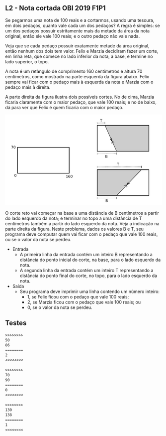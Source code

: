## L2 - Nota cortada OBI 2019 F1P1

Se pegarmos uma nota de 100 reais e a cortarmos, usando uma tesoura, em dois pedaços, quanto vale cada um dos pedaços? A regra é simples: se um dos pedaços possuir estritamente mais da metade da área da nota original, então ele vale 100 reais; e o outro pedaço não vale nada. 

Veja que se cada pedaço possuir exatamente metade da área original, então nenhum dos dois tem valor. Felix e Marzia decidiram fazer um corte, em linha reta, que comece no lado inferior da nota, a base, e termine no lado superior, o topo. 

A nota é um retângulo de comprimento 160 centímetros e altura 70 centímetros, como mostrado na parte esquerda da figura abaixo. Felix sempre vai ficar com o pedaço mais à esquerda da nota e Marzia com o pedaço mais à direita. 

A parte direita da figura ilustra dois possíveis cortes. No de cima, Marzia ficaria claramente com o maior pedaço, que vale 100 reais; e no de baixo, dá para ver que Felix é quem ficaria com o maior pedaço.

![](figura.png)

O corte reto vai começar na base a uma distância de B centímetros a partir do lado esquerdo da nota; e terminar no topo a uma distância de T centímetros também a partir do lado esquerdo da nota. Veja a indicação na parte direita da figura. Neste problema, dados os valores B e T, seu programa deve computar quem vai ficar com o pedaço que vale 100 reais, ou se o valor da nota se perdeu. 

- Entrada
    - A primeira linha da entrada contém um inteiro B representando a distância do ponto inicial do corte, na base, para o lado esquerdo da nota.
    - A segunda linha da entrada contém um inteiro T representando a distância do ponto final do corte, no topo, para o lado esquerdo da nota.
- Saída
    - Seu programa deve imprimir uma linha contendo um número inteiro: 
        - 1, se Felix ficou com o pedaço que vale 100 reais; 
        - 2, se Marzia ficou com o pedaço que vale 100 reais; ou 
        - 0, se o valor da nota se perdeu.

## Testes
```
>>>>>>>>
50
86
========
2
<<<<<<<<

>>>>>>>>
70
90
========
0
<<<<<<<<

>>>>>>>>
130
138
========
1
<<<<<<<<


```
